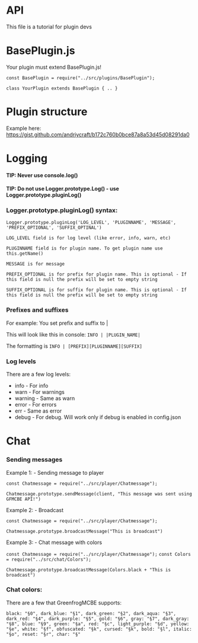 # API

This file is a tutorial for plugin devs

# BasePlugin.js

Your plugin must extend BasePlugin.js!

`const BasePlugin = require("../src/plugins/BasePlugin");`

`class YourPlugin extends BasePlugin { .. }`

# Plugin structure

Example here: https://gist.github.com/andriycraft/b172c760b0bce87a8a53d45d08291da0

# Logging

#### TIP: Never use console.log()

#### TIP: Do not use Logger.prototype.Log() - use Logger.prototype.pluginLog()

### Logger.prototype.pluginLog() syntax:

`Logger.prototype.pluginLog('LOG_LEVEL', 'PLUGINNAME', 'MESSAGE', 'PREFIX_OPTIONAL', 'SUFFIX_OPTINAL')`

`LOG_LEVEL field is for log level (like error, info, warn, etc)`

`PLUGINNAME field is for plugin name. To get plugin name use this.getName()`

`MESSAGE is for message`

`PREFIX_OPTIONAL is for prefix for plugin name. This is optional - If this field is null the prefix will be set to empty string`

`SUFFIX_OPTIONAL is for suffix for plugin name. This is optional - If this field is null the prefix will be set to empty string`

### Prefixes and suffixes

For example: You set prefix and suffix to |

This will look like this in console:
`INFO | |PLUGIN_NAME|`

The formatting is `INFO | [PREFIX][PLUGINNAME][SUFFIX]`

### Log levels

There are a few log levels:

- info - For info
- warn - For warnings
- warning - Same as warn
- error - For errors
- err - Same as error
- debug - For debug. Will work only if debug is enabled in config.json

# Chat

### Sending messages

Example 1: - Sending message to player

`const Chatmessage = require("../src/player/Chatmessage");`

`Chatmessage.prototype.sendMessage(client, "This message was sent using GFMCBE API!")`

Example 2: - Broadcast

`const Chatmessage = require("../src/player/Chatmessage");`

`Chatmessage.prototype.broadcastMessage("This is broadcast")`

Example 3: - Chat message with colors

`const Chatmessage = require("../src/player/Chatmessage");`
`const Colors = require("../src/chat/Colors");`

`Chatmessage.prototype.broadcastMessage(Colors.black + "This is broadcast")`

### Chat colors:

There are a few that GreenfrogMCBE supports:

`black: "§0",
dark_blue: "§1",
dark_green: "§2",
dark_aqua: "§3",
dark_red: "§4",
dark_purple: "§5",
gold: "§6",
gray: "§7",
dark_gray: "§8",
blue: "§9",
green: "§a",
red: "§c",
light_purple: "§d",
yellow: "§e",
white: "§f",
obfuscated: "§k",
cursed: "§k",
bold: "§l",
italic: "§o",
reset: "§r",
char: "§"`
